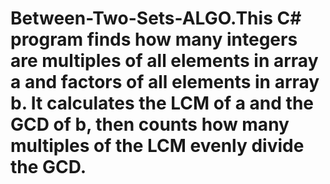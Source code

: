 # Between-Two-Sets-ALGO.This C# program finds how many integers are multiples of all elements in array a and factors of all elements in array b. It calculates the LCM of a and the GCD of b, then counts how many multiples of the LCM evenly divide the GCD.
